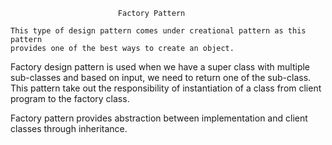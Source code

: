 
                            Factory Pattern

    This type of design pattern comes under creational pattern as this pattern
    provides one of the best ways to create an object.


Factory design pattern is used when we have a super class with multiple sub-classes and
based on input, we need to return one of the sub-class.
This pattern take out the responsibility of instantiation of a class from client program
to the factory class.


Factory pattern provides abstraction between implementation and client classes through inheritance.

